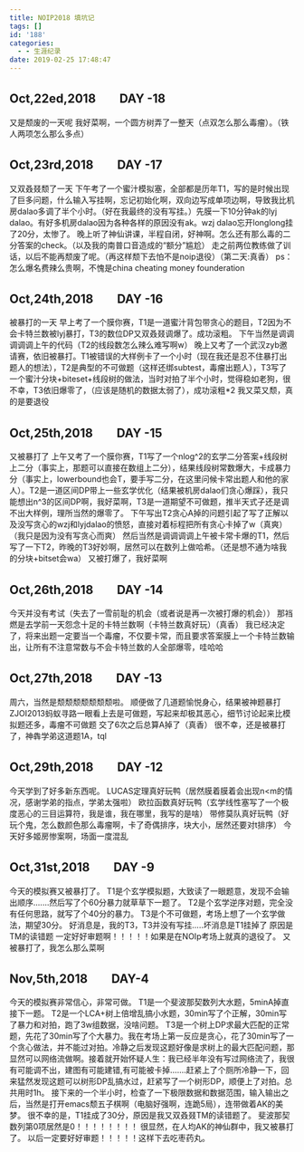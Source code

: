```yaml
---
title: NOIP2018 填坑记
tags: []
id: '188'
categories:
  - - 生涯纪录
date: 2019-02-25 17:48:47
---
```


## Oct,22ed,2018　　DAY -18

又是颓废的一天呢 我好菜啊，一个圆方树弄了一整天（点双怎么那么毒瘤）。（铁人两项怎么那么多点）

## Oct,23rd,2018　　DAY -17

又双叒叕颓了一天 下午考了一个蜜汁模拟塞，全部都是历年T1，写的是时候出现了巨多问题，什么输入写挂啊，忘记初始化啊，双向边写成单项边啊，导致我比机房dalao多调了半个小时。（好在我最终的没有写挂。）先膜一下10分钟ak的lyj dalao。有好多机房dalao因为各种各样的原因没有ak。wzj dalao忘开longlong挂了20分，太惨了。 晚上听了神仙讲课，半程自闭，好神啊。怎么还有那么毒的二分答案的check。（以及我的南普口音造成的“额分”尴尬） 走之前两位教练做了训话，以后不能再颓废了呢。（再这样颓下去怕不是noip退役）（第二天:真香） ps：怎么爆名费辣么贵啊，不愧是china cheating money founderation

## Oct,24th,2018　　DAY -16

被暴打的一天 早上考了一个膜你赛，T1是一道蜜汁背包带贪心的题目，T2因为不会卡特兰数被lyj暴打，T3的数位DP又双叒叕调爆了。成功滚粗。 下午当然是调调调调调上午的代码（T2的线段数怎么辣么难写啊w） 晚上又考了一个武汉zyb邀请赛，依旧被暴打。T1被错误的大样例卡了一个小时（现在我还是忍不住暴打出题人的想法），T2是典型的不可做题（这样还绑subtest，毒瘤出题人），T3写了一个蜜汁分块+biteset+线段树的做法，当时对拍了半个小时，觉得稳如老狗，很不幸，T3依旧爆零了，（应该是随机的数据太弱了），成功滚粗\*2 我又菜又颓，真的是要退役

## Oct,25th,2018　　DAY -15

又被暴打了 上午又考了一个膜你赛，T1写了一个nlog^2的玄学二分答案+线段树上二分（事实上，那题可以直接在数组上二分），结果线段树常数爆大，卡成暴力分（事实上，lowerbound也会T，要手写二分，在这里问候卡常出题人和他的家人）。T2是一道区间DP带上一些玄学优化（结果被机房dalao们贪心爆踩），我只能想出n^3的区间DP啊，我好菜啊，T3是一道期望不可做题，推半天式子还是调不出大样例，理所当然的爆零了。 下午写出T2贪心A掉的问题引起了写了正解以及没写贪心的wzj和lyjdalao的愤怒，直接对着标程把所有贪心卡掉了w（真爽）（我只是因为没有写贪心而爽） 然后当然是调调调调上午被卡常卡爆的T1，然后写了一下T2，昨晚的T3好妙啊，居然可以在数列上做哈希。（还是想不通为啥我的分块+bitset会wa） 又被打爆了，我好菜啊

## Oct,26th,2018　　DAY -14

今天并没有考试（失去了一雪前耻的机会（或者说是再一次被打爆的机会）） 那裆燃是去学前一天怨念十足的卡特兰数啊（卡特兰数真好玩）（真香） 我已经决定了，将来出题一定要当一个毒瘤，不仅要卡常，而且要求答案膜上一个卡特兰数输出，让所有不注意常数与不会卡特兰数的人全部爆零，哇哈哈

## Oct,27th,2018　　DAY -13

周六，当然是颓颓颓颓颓颓颓啦。 顺便做了几道题愉悦身心，结果被神题暴打 ZJOI2013蚂蚁寻路一眼看上去是可做题，写起来却极其恶心，细节讨论起来比模拟题还多，毒瘤不可做题 交了6次之后总算A掉了（真香） 很不幸，还是被暴打了，神犇学弟这道题1A，tql

## Oct,29th,2018　　DAY -12

今天学到了好多新东西呢。 LUCAS定理真好玩鸭（居然膜着膜着会出现n<m的情况，感谢学弟的指点，学弟太强啦） 欧拉函数真好玩鸭（玄学线性塞写了一个极度恶心的三目运算符，我是谁，我在哪里，我写的是啥） 带修莫队真好玩鸭（好玩个鬼，怎么数颜色那么毒瘤啊，卡了奇偶排序，块大小，居然还要对t排序） 今天好多姬房惨案啊，场面一度混乱

## Oct,31st,2018　　DAY -9

今天的模拟赛又被暴打了。 T1是个玄学模拟题，大致读了一眼题意，发现不会输出顺序.......然后写了个60分暴力就草草下一题了。 T2是个玄学逆序对题，完全没有任何思路，就写了个40分的暴力。 T3是个不可做题，考场上想了一个玄学做法，期望30分。 好消息是，我的T3，T3并没有写挂.....坏消息是T1挂掉了 原因是TM的读错题 一定好好审题啊！！！！！如果是在NOIp考场上就真的退役了。 又被暴打了，我怎么那么菜啊

## Nov,5th,2018　　DAY-4

今天的模拟赛非常信心，非常可做。 T1是一个斐波那契数列大水题，5minA掉直接下一题。 T2是一个LCA+树上倍增乱搞小水题，30min写了个正解，30min写了暴力和对拍，跑了3w组数据，没啥问题。 T3是一个树上DP求最大匹配的正常题，先花了30min写了个大暴力。我在考场上第一反应是贪心，花了30min写了一个贪心做法，并不能过对拍。冷静之后发现这题好像是求树上的最大匹配问题，那显然可以网络流做啊。接着就开始怀疑人生：我已经半年没有写过网络流了，我很有可能调不出，建图有可能建错,有可能被卡掉.......赶紧上了个厕所冷静一下，回来猛然发现这题可以树形DP乱搞水过，赶紧写了一个树形DP，顺便上了对拍。总共用时1h。 接下来的一个半小时，检查了一下极限数据和数据范围，输入输出之后，当然是打开emacs颓五子棋啊（电脑好强啊，连跪5局），连带做着AK的美梦。 很不幸的是，T1挂成了30分，原因是我又双叒叕TM的读错题了。 斐波那契数列第0项居然是0！！！！！！！！ 很显然，在人均AK的神仙群中，我又被暴打了。 以后一定要好好审题！！！！！这样下去吃枣药丸。